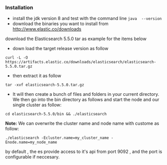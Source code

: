 ### Installation
* install the jdk version 8 and test with the command line `java  --version`
* download the binaries you want to install from http://www.elastic.co/downloads 

download the Elasticsearch 5.5.0 tar as example for the items below

* down load the target release version as follow
```
curl -L -O https://artifacts.elastic.co/downloads/elasticsearch/elasticsearch-5.5.0.tar.gz

```

* then extract it as follow
```
tar -xvf elasticsearch-5.5.0.tar.gz
```

* It will then create a bunch of files and folders in your current directory. We then go into the bin directory as follows and start the node and our single cluster as follow:
```
cd elasticsearch-5.5.0/bin && ./elasticsearch
```

<strong>Note:</strong> We can overwrite the cluster name and node name with custome as follow:
```
./elasticsearch -Ecluster.name=my_cluster_name -Enode.name=my_node_name
```

by default , the es provide access to it's api from port 9092 , and the port is configurable if neccesary.
   
